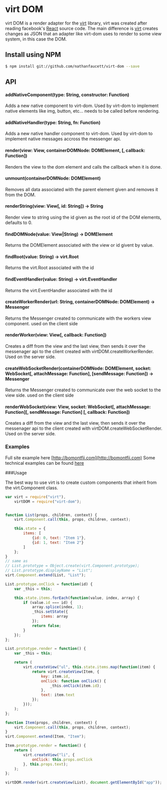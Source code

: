virt DOM
=======

virt DOM is a render adapter for the [virt](https://github.com/nathanfaucett/virt) library, virt was created after reading facebook's [React](https://github.com/facebook/react) source code. The main difference is [virt](https://github.com/nathanfaucett/virt) creates changes as JSON that an adapter like virt-dom uses to render to some view system, in this case the DOM.

## Install using NPM

```bash
$ npm install git://github.com/nathanfaucett/virt-dom --save
```

## API

#### addNativeComponent(type: String, constructor: Function)
Adds a new native component to virt-dom. Used by virt-dom to implement native elements like img, button, etc... needs to be called before rendering.

#### addNativeHandler(type: String, fn: Function)
Adds a new native handler component to virt-dom. Used by virt-dom to implement native messages accross the messenger api.

#### render(view: View, containerDOMNode: DOMElement, [, callback: Function])
Renders the view to the dom element and calls the callback when it is done.

#### unmount(containerDOMNode: DOMElement)
Removes all data associated with the parent element given and removes it from the DOM.

#### renderString(view: View[, id: String]) -> String
Render view to string using the id given as the root id of the DOM elements, defaults to 0.

#### findDOMNode(value: View|String) -> DOMElement
Returns the DOMElement associated with the view or id givent by value.

#### findRoot(value: String) -> virt.Root
Returns the virt.Root associated with the id

#### findEventHandler(value: String) -> virt.EventHandler
Returns the virt.EventHandler associated with the id

#### createWorkerRender(url: String, containerDOMNode: DOMElement) -> Messenger
Returns the Messenger created to communicate with the workers view component. used on the client side

#### renderWorker(view: View[, callback: Function])
Creates a diff from the view and the last view, then sends it over the messenager api to the client created with virtDOM.createWorkerRender. Used on the server side.

#### createWebSocketRender(containerDOMNode: DOMElement, socket: WebSocket[, attachMessage: Function], [sendMessage: Function]) -> Messenger
Returns the Messenger created to communicate over the web socket to the view side. used on the client side

#### renderWebSocket(view: View, socket: WebSocket[, attachMessage: Function][, sendMessage: Function] [, callback: Function])
Creates a diff from the view and the last view, then sends it over the messenager api to the client created with virtDOM.createWebSocketRender. Used on the server side.

### Examples
Full site example here [http://bomontfii.com](http://bomontfii.com)
Some technical examples can be found [here](http://nathanfaucett.github.io/virt-dom/)

###Usage

The best way to use virt is to create custom components that inherit from the virt.Component class.

```javascript
var virt = require("virt"),
    virtDOM = require("virt-dom");


function List(props, children, context) {
    virt.Component.call(this, props, children, context);

    this.state = {
        items: [
            {id: 0, text: "Item 1"},
            {id: 1, text: "Item 2"}
        ]
    };
}
// same as
// List.prototype = Object.create(virt.Component.prototype);
// List.prototype.displayName = "List";
virt.Component.extend(List, "List");

List.prototype.onClick = function(id) {
    var _this = this;

    this.state.items.forEach(function(value, index, array) {
        if (value.id === id) {
            array.splice(index, 1);
            _this.setState({
                items: array
            });
            return false;
        }
    });
};

List.prototype.render = function() {
    var _this = this;

    return (
        virt.createView("ul", this.state.items.map(function(item) {
            return virt.createView(Item, {
                key: item.id,
                onClick: function onClick() {
                    _this.onClick(item.id);
                },
                text: item.text
            });
        }));
    );
};

function Item(props, children, context) {
    virt.Component.call(this, props, children, context);
}
virt.Component.extend(Item, "Item");

Item.prototype.render = function() {
    return (
        virt.createView("li", {
            onClick: this.props.onClick
        }, this.props.text);
    );
};

virtDOM.render(virt.createView(List), document.getElementById("app"));
```
